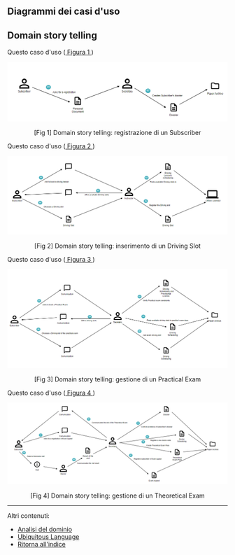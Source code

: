 

## Diagrammi dei casi d'uso

## Domain story telling

Questo caso d'uso (<a href="#fig1"> Figura 1 </a>)
<div align="center">
      <img src="img/RegisterSubscriber.png" alt="
      domain story telling registrazione subscriber" >
      <p align="center" id="fig1">[Fig 1] Domain story telling: registrazione di un Subscriber</p>
</div>

Questo caso d'uso (<a href="#fig2"> Figura 2 </a>)
<div align="center">
      <img src="img/RegisterDrivingSlot.png" alt="
      domain story telling registrazione driving slot" >
      <p align="center" id="fig2">[Fig 2] Domain story telling: inserimento di un Driving Slot</p>
</div>

Questo caso d'uso (<a href="#fig3"> Figura 3 </a>)
<div align="center">
      <img src="img/PracticalExam.png" alt="
      domain story telling Practical Exam" >
      <p align="center" id="fig3">[Fig 3] Domain story telling: gestione di un Practical Exam</p>
</div>

Questo caso d'uso (<a href="#fig4"> Figura 4 </a>)
<div align="center">
      <img src="img/TheoreticalExam.png" alt="
      domain story telling Theoretical Exam" >
      <p align="center" id="fig4">[Fig 4] Domain story telling: gestione di un Theoretical Exam</p>
</div>


---
Altri contenuti:
- [Analisi del dominio](AnalisiDominio.md)
- [Ubiquitous Language](UbiquitousLanguage.md)
- [Ritorna all'indice](../../Index.md)